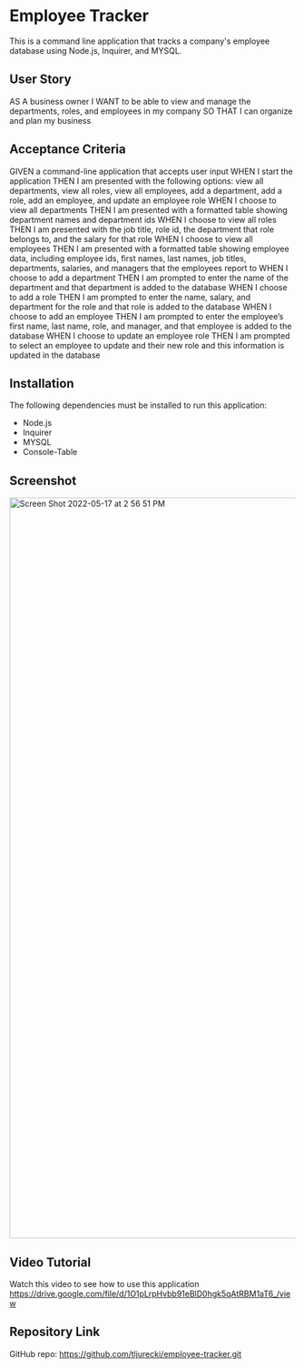 # Employee Tracker

This is a command line application that tracks a company's employee database using Node.js, Inquirer, and MYSQL.

## User Story
AS A business owner
I WANT to be able to view and manage the departments, roles, and employees in my company
SO THAT I can organize and plan my business

## Acceptance Criteria
GIVEN a command-line application that accepts user input
WHEN I start the application
THEN I am presented with the following options: view all departments, view all roles, view all employees, add a department, add a role, add an employee, and update an employee role
WHEN I choose to view all departments
THEN I am presented with a formatted table showing department names and department ids
WHEN I choose to view all roles
THEN I am presented with the job title, role id, the department that role belongs to, and the salary for that role
WHEN I choose to view all employees
THEN I am presented with a formatted table showing employee data, including employee ids, first names, last names, job titles, departments, salaries, and managers that the employees report to
WHEN I choose to add a department
THEN I am prompted to enter the name of the department and that department is added to the database
WHEN I choose to add a role
THEN I am prompted to enter the name, salary, and department for the role and that role is added to the database
WHEN I choose to add an employee
THEN I am prompted to enter the employee’s first name, last name, role, and manager, and that employee is added to the database
WHEN I choose to update an employee role
THEN I am prompted to select an employee to update and their new role and this information is updated in the database

## Installation
The following dependencies must be installed to run this application: 
* Node.js
* Inquirer
* MYSQL
* Console-Table

## Screenshot
<img width="1302" alt="Screen Shot 2022-05-17 at 2 56 51 PM" src="https://user-images.githubusercontent.com/99137308/168897092-729b6a2c-e770-4e58-8702-a71a154dad63.png">

## Video Tutorial
Watch this video to see how to use this application https://drive.google.com/file/d/1O1pLrpHvbb91eBlD0hgk5qAtRBM1aT6_/view

## Repository Link
GitHub repo: https://github.com/tljurecki/employee-tracker.git
